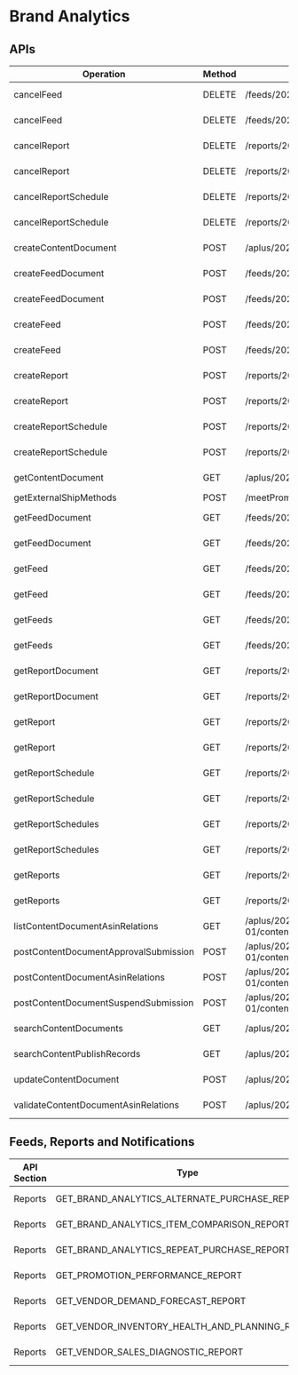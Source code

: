 # Brand Analytics
## APIs
|Operation|Method|API Path (URL)|Region|
|-|-|-|-|
|cancelFeed|DELETE|/feeds/2020-09-04/feeds/{feedId}|NA, EU, FE|
|cancelFeed|DELETE|/feeds/2021-06-30/feeds/{feedId}|NA, EU, FE|
|cancelReport|DELETE|/reports/2020-09-04/reports/{reportId}|NA, EU, FE|
|cancelReport|DELETE|/reports/2021-06-30/reports/{reportId}|NA, EU, FE|
|cancelReportSchedule|DELETE|/reports/2020-09-04/schedules/{reportScheduleId}|NA, EU, FE|
|cancelReportSchedule|DELETE|/reports/2021-06-30/schedules/{reportScheduleId}|NA, EU, FE|
|createContentDocument|POST|/aplus/2020-11-01/contentDocuments|NA, EU, FE|
|createFeedDocument|POST|/feeds/2020-09-04/documents|NA, EU, FE|
|createFeedDocument|POST|/feeds/2021-06-30/documents|NA, EU, FE|
|createFeed|POST|/feeds/2020-09-04/feeds|NA, EU, FE|
|createFeed|POST|/feeds/2021-06-30/feeds|NA, EU, FE|
|createReport|POST|/reports/2020-09-04/reports|NA, EU, FE|
|createReport|POST|/reports/2021-06-30/reports|NA, EU, FE|
|createReportSchedule|POST|/reports/2020-09-04/schedules|NA, EU, FE|
|createReportSchedule|POST|/reports/2021-06-30/schedules|NA, EU, FE|
|getContentDocument|GET|/aplus/2020-11-01/contentDocuments/{contentReferenceKey}|NA, EU, FE|
|getExternalShipMethods|POST|/meetPromise/2020-10-30/externalShipMethods|NA|
|getFeedDocument|GET|/feeds/2020-09-04/documents/{feedDocumentId}|NA, EU, FE|
|getFeedDocument|GET|/feeds/2021-06-30/documents/{feedDocumentId}|NA, EU, FE|
|getFeed|GET|/feeds/2020-09-04/feeds/{feedId}|NA, EU, FE|
|getFeed|GET|/feeds/2021-06-30/feeds/{feedId}|NA, EU, FE|
|getFeeds|GET|/feeds/2020-09-04/feeds|NA, EU, FE|
|getFeeds|GET|/feeds/2021-06-30/feeds|NA, EU, FE|
|getReportDocument|GET|/reports/2020-09-04/documents/{reportDocumentId}|NA, EU, FE|
|getReportDocument|GET|/reports/2021-06-30/documents/{reportDocumentId}|NA, EU, FE|
|getReport|GET|/reports/2020-09-04/reports/{reportId}|NA, EU, FE|
|getReport|GET|/reports/2021-06-30/reports/{reportId}|NA, EU, FE|
|getReportSchedule|GET|/reports/2020-09-04/schedules/{reportScheduleId}|NA, EU, FE|
|getReportSchedule|GET|/reports/2021-06-30/schedules/{reportScheduleId}|NA, EU, FE|
|getReportSchedules|GET|/reports/2020-09-04/schedules|NA, EU, FE|
|getReportSchedules|GET|/reports/2021-06-30/schedules|NA, EU, FE|
|getReports|GET|/reports/2020-09-04/reports|NA, EU, FE|
|getReports|GET|/reports/2021-06-30/reports|NA, EU, FE|
|listContentDocumentAsinRelations|GET|/aplus/2020-11-01/contentDocuments/{contentReferenceKey}/asins|NA, EU, FE|
|postContentDocumentApprovalSubmission|POST|/aplus/2020-11-01/contentDocuments/{contentReferenceKey}/approvalSubmissions|NA, EU, FE|
|postContentDocumentAsinRelations|POST|/aplus/2020-11-01/contentDocuments/{contentReferenceKey}/asins|NA, EU, FE|
|postContentDocumentSuspendSubmission|POST|/aplus/2020-11-01/contentDocuments/{contentReferenceKey}/suspendSubmissions|NA, EU, FE|
|searchContentDocuments|GET|/aplus/2020-11-01/contentDocuments|NA, EU, FE|
|searchContentPublishRecords|GET|/aplus/2020-11-01/contentPublishRecords|NA, EU, FE|
|updateContentDocument|POST|/aplus/2020-11-01/contentDocuments/{contentReferenceKey}|NA, EU, FE|
|validateContentDocumentAsinRelations|POST|/aplus/2020-11-01/contentAsinValidations|NA, EU, FE|
## Feeds, Reports and Notifications
|API Section|Type|Region|
|-|-|-|
|Reports|GET\_BRAND\_ANALYTICS\_ALTERNATE\_PURCHASE\_REPORT|NA, EU, FE|
|Reports|GET\_BRAND\_ANALYTICS\_ITEM\_COMPARISON\_REPORT|NA, EU, FE|
|Reports|GET\_BRAND\_ANALYTICS\_REPEAT\_PURCHASE\_REPORT|NA, EU, FE|
|Reports|GET\_PROMOTION\_PERFORMANCE\_REPORT|NA, EU, FE|
|Reports|GET\_VENDOR\_DEMAND\_FORECAST\_REPORT|NA, EU, FE|
|Reports|GET\_VENDOR\_INVENTORY\_HEALTH\_AND\_PLANNING\_REPORT|NA, EU, FE|
|Reports|GET\_VENDOR\_SALES\_DIAGNOSTIC\_REPORT|NA, EU, FE|
